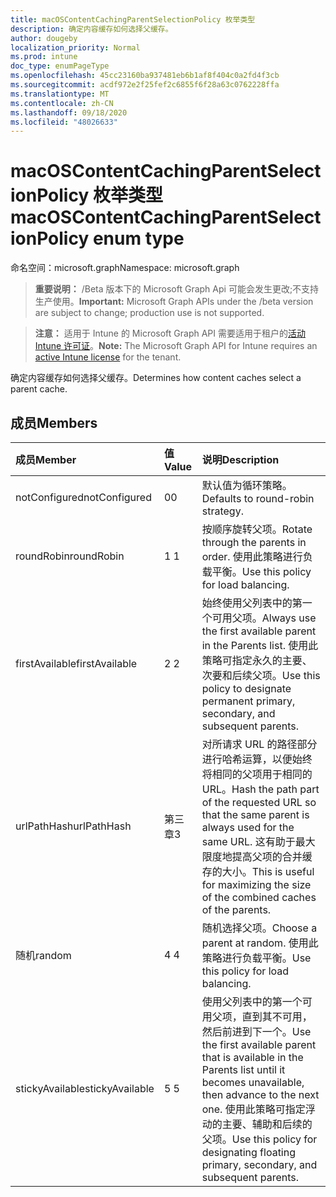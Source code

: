 ```yaml
---
title: macOSContentCachingParentSelectionPolicy 枚举类型
description: 确定内容缓存如何选择父缓存。
author: dougeby
localization_priority: Normal
ms.prod: intune
doc_type: enumPageType
ms.openlocfilehash: 45cc23160ba937481eb6b1af8f404c0a2fd4f3cb
ms.sourcegitcommit: acdf972e2f25fef2c6855f6f28a63c0762228ffa
ms.translationtype: MT
ms.contentlocale: zh-CN
ms.lasthandoff: 09/18/2020
ms.locfileid: "48026633"
---
```

# <a name="macoscontentcachingparentselectionpolicy-enum-type"></a><span data-ttu-id="5d0df-103">macOSContentCachingParentSelectionPolicy 枚举类型</span><span class="sxs-lookup"><span data-stu-id="5d0df-103">macOSContentCachingParentSelectionPolicy enum type</span></span>

<span data-ttu-id="5d0df-104">命名空间：microsoft.graph</span><span class="sxs-lookup"><span data-stu-id="5d0df-104">Namespace: microsoft.graph</span></span>

> <span data-ttu-id="5d0df-105">**重要说明：** /Beta 版本下的 Microsoft Graph Api 可能会发生更改;不支持生产使用。</span><span class="sxs-lookup"><span data-stu-id="5d0df-105">**Important:** Microsoft Graph APIs under the /beta version are subject to change; production use is not supported.</span></span>

> <span data-ttu-id="5d0df-106">**注意：** 适用于 Intune 的 Microsoft Graph API 需要适用于租户的[活动 Intune 许可证](https://go.microsoft.com/fwlink/?linkid=839381)。</span><span class="sxs-lookup"><span data-stu-id="5d0df-106">**Note:** The Microsoft Graph API for Intune requires an [active Intune license](https://go.microsoft.com/fwlink/?linkid=839381) for the tenant.</span></span>

<span data-ttu-id="5d0df-107">确定内容缓存如何选择父缓存。</span><span class="sxs-lookup"><span data-stu-id="5d0df-107">Determines how content caches select a parent cache.</span></span>

## <a name="members"></a><span data-ttu-id="5d0df-108">成员</span><span class="sxs-lookup"><span data-stu-id="5d0df-108">Members</span></span>
|<span data-ttu-id="5d0df-109">成员</span><span class="sxs-lookup"><span data-stu-id="5d0df-109">Member</span></span>|<span data-ttu-id="5d0df-110">值</span><span class="sxs-lookup"><span data-stu-id="5d0df-110">Value</span></span>|<span data-ttu-id="5d0df-111">说明</span><span class="sxs-lookup"><span data-stu-id="5d0df-111">Description</span></span>|
|:---|:---|:---|
|<span data-ttu-id="5d0df-112">notConfigured</span><span class="sxs-lookup"><span data-stu-id="5d0df-112">notConfigured</span></span>|<span data-ttu-id="5d0df-113">0</span><span class="sxs-lookup"><span data-stu-id="5d0df-113">0</span></span>|<span data-ttu-id="5d0df-114">默认值为循环策略。</span><span class="sxs-lookup"><span data-stu-id="5d0df-114">Defaults to round-robin strategy.</span></span>|
|<span data-ttu-id="5d0df-115">roundRobin</span><span class="sxs-lookup"><span data-stu-id="5d0df-115">roundRobin</span></span>|<span data-ttu-id="5d0df-116">1 </span><span class="sxs-lookup"><span data-stu-id="5d0df-116">1</span></span>|<span data-ttu-id="5d0df-117">按顺序旋转父项。</span><span class="sxs-lookup"><span data-stu-id="5d0df-117">Rotate through the parents in order.</span></span> <span data-ttu-id="5d0df-118">使用此策略进行负载平衡。</span><span class="sxs-lookup"><span data-stu-id="5d0df-118">Use this policy for load balancing.</span></span>|
|<span data-ttu-id="5d0df-119">firstAvailable</span><span class="sxs-lookup"><span data-stu-id="5d0df-119">firstAvailable</span></span>|<span data-ttu-id="5d0df-120">2 </span><span class="sxs-lookup"><span data-stu-id="5d0df-120">2</span></span>|<span data-ttu-id="5d0df-121">始终使用父列表中的第一个可用父项。</span><span class="sxs-lookup"><span data-stu-id="5d0df-121">Always use the first available parent in the Parents list.</span></span> <span data-ttu-id="5d0df-122">使用此策略可指定永久的主要、次要和后续父项。</span><span class="sxs-lookup"><span data-stu-id="5d0df-122">Use this policy to designate permanent primary, secondary, and subsequent parents.</span></span>|
|<span data-ttu-id="5d0df-123">urlPathHash</span><span class="sxs-lookup"><span data-stu-id="5d0df-123">urlPathHash</span></span>|<span data-ttu-id="5d0df-124">第三章</span><span class="sxs-lookup"><span data-stu-id="5d0df-124">3</span></span>|<span data-ttu-id="5d0df-125">对所请求 URL 的路径部分进行哈希运算，以便始终将相同的父项用于相同的 URL。</span><span class="sxs-lookup"><span data-stu-id="5d0df-125">Hash the path part of the requested URL so that the same parent is always used for the same URL.</span></span> <span data-ttu-id="5d0df-126">这有助于最大限度地提高父项的合并缓存的大小。</span><span class="sxs-lookup"><span data-stu-id="5d0df-126">This is useful for maximizing the size of the combined caches of the parents.</span></span>|
|<span data-ttu-id="5d0df-127">随机</span><span class="sxs-lookup"><span data-stu-id="5d0df-127">random</span></span>|<span data-ttu-id="5d0df-128">4 </span><span class="sxs-lookup"><span data-stu-id="5d0df-128">4</span></span>|<span data-ttu-id="5d0df-129">随机选择父项。</span><span class="sxs-lookup"><span data-stu-id="5d0df-129">Choose a parent at random.</span></span> <span data-ttu-id="5d0df-130">使用此策略进行负载平衡。</span><span class="sxs-lookup"><span data-stu-id="5d0df-130">Use this policy for load balancing.</span></span>|
|<span data-ttu-id="5d0df-131">stickyAvailable</span><span class="sxs-lookup"><span data-stu-id="5d0df-131">stickyAvailable</span></span>|<span data-ttu-id="5d0df-132">5 </span><span class="sxs-lookup"><span data-stu-id="5d0df-132">5</span></span>|<span data-ttu-id="5d0df-133">使用父列表中的第一个可用父项，直到其不可用，然后前进到下一个。</span><span class="sxs-lookup"><span data-stu-id="5d0df-133">Use the first available parent that is available in the Parents list until it becomes unavailable, then advance to the next one.</span></span> <span data-ttu-id="5d0df-134">使用此策略可指定浮动的主要、辅助和后续的父项。</span><span class="sxs-lookup"><span data-stu-id="5d0df-134">Use this policy for designating floating primary, secondary, and subsequent parents.</span></span>|






